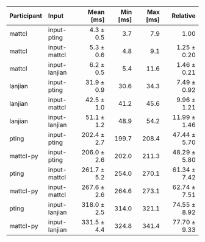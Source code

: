 | Participant | Input | Mean [ms] | Min [ms] | Max [ms] | Relative |
|:---|:---|---:|---:|---:|---:|
| mattcl | input-pting | 4.3 ± 0.5 | 3.7 | 7.9 | 1.00 |
| mattcl | input-mattcl | 5.3 ± 0.6 | 4.8 | 9.1 | 1.25 ± 0.20 |
| mattcl | input-lanjian | 6.2 ± 0.5 | 5.4 | 11.6 | 1.46 ± 0.21 |
| lanjian | input-pting | 31.9 ± 0.9 | 30.6 | 34.3 | 7.49 ± 0.92 |
| lanjian | input-mattcl | 42.5 ± 1.0 | 41.2 | 45.6 | 9.96 ± 1.21 |
| lanjian | input-lanjian | 51.1 ± 1.2 | 48.9 | 54.2 | 11.99 ± 1.46 |
| pting | input-pting | 202.4 ± 2.7 | 199.7 | 208.4 | 47.44 ± 5.70 |
| mattcl-py | input-pting | 206.0 ± 2.6 | 202.0 | 211.3 | 48.29 ± 5.80 |
| pting | input-mattcl | 261.7 ± 5.2 | 254.0 | 270.1 | 61.34 ± 7.42 |
| mattcl-py | input-mattcl | 267.6 ± 2.6 | 264.6 | 273.1 | 62.74 ± 7.51 |
| pting | input-lanjian | 318.0 ± 2.5 | 314.0 | 321.1 | 74.55 ± 8.92 |
| mattcl-py | input-lanjian | 331.5 ± 4.4 | 324.8 | 341.4 | 77.70 ± 9.33 |
